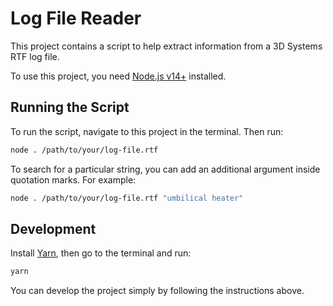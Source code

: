 # Log File Reader

This project contains a script to help extract information from a 3D Systems RTF log file.

To use this project, you need [Node.js v14+](https://nodejs.org/en/) installed.

## Running the Script

To run the script, navigate to this project in the terminal. Then run:

```sh
node . /path/to/your/log-file.rtf
```

To search for a particular string, you can add an additional argument inside quotation marks. For example:

```sh
node . /path/to/your/log-file.rtf "umbilical heater"
```

## Development

Install [Yarn](https://yarnpkg.com/), then go to the terminal and run:

```sh
yarn
```

You can develop the project simply by following the instructions above.
